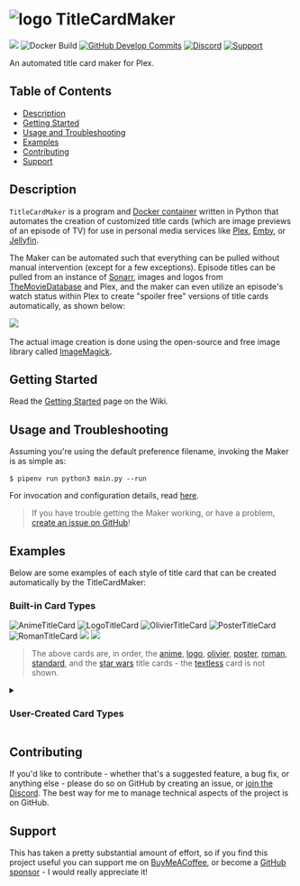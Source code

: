 # <img src="https://user-images.githubusercontent.com/17693271/164274472-c8fa7302-9b38-4fae-94ca-2e683e58d722.png" width="24" alt="logo"> TitleCardMaker
[![](https://img.shields.io/github/release/CollinHeist/TitleCardMaker.svg?style=flat)](https://github.com/CollinHeist/TitleCardMaker/releases)
![Docker Build](https://img.shields.io/docker/pulls/collinheist/titlecardmaker?style=flat)
[![GitHub Develop Commits](https://img.shields.io/github/commits-since/CollinHeist/TitleCardMaker/latest/develop?label=Commits%20in%20Develop&style=flat)](https://github.com/CollinHeist/TitleCardMaker/tree/develop)
[![Discord](https://img.shields.io/discord/955533113734357125?style=flat&logo=discord&logoColor=white)](https://discord.gg/bJ3bHtw8wH)
[![Support](https://img.shields.io/badge/-Support_Development-9cf?style=flat&color=informational)](https://github.com/sponsors/CollinHeist)

An automated title card maker for Plex.

## Table of Contents
- [Description](#description)
- [Getting Started](#getting-started)
- [Usage and Troubleshooting](#usage-and-troubleshooting)
- [Examples](#examples)
- [Contributing](#contributing)
- [Support](#support)

## Description

`TitleCardMaker` is a program and [Docker container](https://hub.docker.com/r/collinheist/titlecardmaker) written in Python that automates the creation of customized title cards (which are image previews of an episode of TV) for use in personal media services like [Plex](https://www.plex.tv/), [Emby](https://emby.media/), or [Jellyfin](https://jellyfin.org/).

The Maker can be automated such that everything can be pulled without manual intervention (except for a few exceptions). Episode titles can be pulled from an instance of [Sonarr](https://sonarr.tv/), images and logos from [TheMovieDatabase](https://www.themoviedb.org/) and Plex, and the maker can even utilize an episode's watch status within Plex to create "spoiler free" versions of title cards automatically, as shown below:

<img src="https://user-images.githubusercontent.com/17693271/174520069-d981b33e-df93-4166-a4dc-b898af82eb3f.jpg"/>
  
The actual image creation is done using the open-source and free image library called [ImageMagick](https://imagemagick.org/).

## Getting Started

Read the [Getting Started](https://github.com/CollinHeist/TitleCardMaker/wiki) page on the Wiki.

## Usage and Troubleshooting
Assuming you're using the default preference filename, invoking the Maker is as simple as:

```console
$ pipenv run python3 main.py --run
```

For invocation and configuration details, read [here](https://github.com/CollinHeist/TitleCardMaker/wiki/Running-the-TitleCardMaker).

> If you have trouble getting the Maker working, or have a problem, [create an issue on GitHub](https://github.com/CollinHeist/TitleCardMaker/issues/new)!

## Examples
Below are some examples of each style of title card that can be created automatically by the TitleCardMaker:

### Built-in Card Types

<img alt="AnimeTitleCard" src="https://i.ibb.co/HDQMFyT/Demon-Slayer-Kimetsu-no-Yaiba-2019-S03-E10.jpg" height="175"/> <img alt="LogoTitleCard" src="https://user-images.githubusercontent.com/17693271/172227163-0ee4990a-b0a8-4dbd-91b3-3f57dfe6e732.jpg" height="175"/> <img alt="OlivierTitleCard" src="https://user-images.githubusercontent.com/17693271/185699576-87fad0ac-86d5-4fb6-9b08-e7db6e47d23f.jpg" height="175"/> <img alt="PosterTitleCard" src="https://user-images.githubusercontent.com/17693271/180627387-f72bb58e-e001-4608-b4be-82a26263c628.jpg" height="175"/> <img alt="RomanTitleCard" src="https://user-images.githubusercontent.com/17693271/173495131-5712c9ff-e0f4-4370-8f95-d99c5192df60.jpg" height="175"> <img src="https://user-images.githubusercontent.com/17693271/162633928-9c943ede-b309-4cf0-9798-9a196ed8791e.jpg" height="175">  <img src="https://user-images.githubusercontent.com/17693271/170836059-136fa6eb-40ef-4cd7-9aca-8ad8e0537239.jpg" height="175"/>

> The above cards are, in order, the [anime](https://github.com/CollinHeist/TitleCardMaker/wiki/AnimeTitleCard), [logo](https://github.com/CollinHeist/TitleCardMaker/wiki/LogoTitleCard), [olivier](https://github.com/CollinHeist/TitleCardMaker/wiki/OlivierTitleCard), [poster](https://github.com/CollinHeist/TitleCardMaker/wiki/PosterTitleCard), [roman](https://github.com/CollinHeist/TitleCardMaker/wiki/RomanNumeralTitleCard), [standard](https://github.com/CollinHeist/TitleCardMaker/wiki/StandardTitleCard), and the [star wars](https://github.com/CollinHeist/TitleCardMaker/wiki/StarWarsTitleCard) title cards - the [textless](https://github.com/CollinHeist/TitleCardMaker/wiki/TitleCard) card is not shown.

<details><summary><h3>User-Created Card Types</h3></summary>
  
The TitleCardMaker can also use user-created and maintained card types hosted on the [companion GitHub](https://github.com/CollinHeist/TitleCardMaker-CardTypes), an example of each type is shown below:

<img src="https://i.ibb.co/tBPsxpc/Westworld-2016-S04-E01.jpg" height="175"/> <img src="https://github.com/Beedman/TitleCardMaker-CardTypes/blob/master/Beedman/The%20Afterparty%20(2022)%20-%20S01E02%20-%20Brett.jpg?raw=true" height="175"/> <img src="https://i.ibb.co/0tnJJ6P/Stranger-Things-2016-S03-E02.jpg" height="175"/> <img src="https://cdn.discordapp.com/attachments/975108033531219979/977614937457303602/S01E04.jpg" height="175"/> <img src="https://github.com/Wdvh/TitleCardMaker-CardTypes/blob/c14f1b3759983a63e66982ba6517e2bc3f651dca/Wdvh/S01E01.jpg" height="175"/> <img src="https://user-images.githubusercontent.com/17693271/169709482-6bb023ab-4986-464e-88d6-0e05ad75d0d3.jpg" height="175"/> <img src="https://user-images.githubusercontent.com/1803189/171089736-f60a6ff2-0914-432a-a45d-145323d39c42.jpg" height="175"/> <img src="https://user-images.githubusercontent.com/17693271/169709359-ffc9e109-b327-44e9-b78a-7276f77fe917.jpg" height="175"/> <img src="https://github.com/CollinHeist/TitleCardMaker-CardTypes/blob/110c2ec729dbb20d8ed461e7cc5a07c54540f842/Wdvh/S01E07.jpg" height="175"/>
 
> The above cards are, in order, `Yozora/BarebonesTitleCard`, `Beedman/GradientLogoTitleCard`, `Yozora/RetroTitleCard`, `Yozora/SlimTitleCard`, `Wdvh/StarWarsTitleOnly`, `Wdvh/WhiteTextAbsolute`, `lyonza/WhiteTextBroadcast`, `Wdvh/WhiteTextStandard`, and `Wdvh/WhiteTextTitleOnly`

</details>

## Contributing
If you'd like to contribute - whether that's a suggested feature, a bug fix, or anything else - please do so on GitHub by creating an issue, or [join the Discord](https://discord.gg/bJ3bHtw8wH). The best way for me to manage technical aspects of the project is on GitHub.

## Support
This has taken a pretty substantial amount of effort, so if you find this project useful you can support me on [BuyMeACoffee](https://www.buymeacoffee.com/CollinHeist), or become a [GitHub sponsor](https://github.com/sponsors/CollinHeist) - I would really appreciate it!
